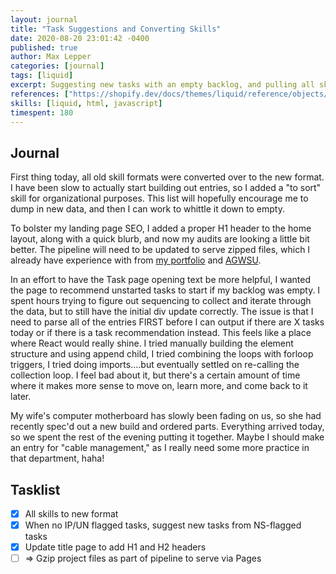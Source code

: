 ```yaml
---
layout: journal
title: "Task Suggestions and Converting Skills"
date: 2020-08-20 23:01:42 -0400
published: true
author: Max Lepper
categories: [journal]
tags: [liquid]
excerpt: Suggesting new tasks with an empty backlog, and pulling all skills over to the new format.
references: ["https://shopify.dev/docs/themes/liquid/reference/objects/for-loops"]
skills: [liquid, html, javascript]
timespent: 180
---
```


## Journal

First thing today, all old skill formats were converted over to the new format. I have been slow to actually start building out entries, so I added a "to sort" skill for organizational purposes. This list will hopefully encourage me to dump in new data, and then I can work to whittle it down to empty.

To bolster my landing page SEO, I added a proper H1 header to the home layout, along with a quick blurb, and now my audits are looking a little bit better. The pipeline will need to be updated to serve zipped files, which I already have experience with from [my portfolio](https://maxlepper.me) and [AGWSU](https://agwsu.org).

In an effort to have the Task page opening text be more helpful, I wanted the page to recommend unstarted tasks to start if my backlog was empty. I spent hours trying to figure out sequencing to collect and iterate through the data, but to still have the initial div update correctly. The issue is that I need to parse all of the entries FIRST before I can output if there are X tasks today or if there is a task recommendation instead. This feels like a place where React would really shine. I tried manually building the element structure and using append child, I tried combining the loops with forloop triggers, I tried doing imports....but eventually settled on re-calling the collection loop. I feel bad about it, but there's a certain amount of time where it makes more sense to move on, learn more, and come back to it later.

My wife's computer motherboard has slowly been fading on us, so she had recently spec'd out a new build and ordered parts. Everything arrived today, so we spent the rest of the evening putting it together. Maybe I should make an entry for "cable management," as I really need some more practice in that department, haha!

## Tasklist

- [x] All skills to new format
- [x] When no IP/UN flagged tasks, suggest new tasks from NS-flagged tasks
- [x] Update title page to add H1 and H2 headers
- [ ] <span title="Task to be added to next entry">=></span> Gzip project files as part of pipeline to serve via Pages